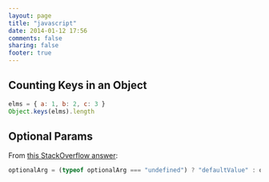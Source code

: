 ```yaml
---
layout: page
title: "javascript"
date: 2014-01-12 17:56
comments: false 
sharing: false 
footer: true
---
```


## Counting Keys in an Object
``` javascript
elms = { a: 1, b: 2, c: 3 }
Object.keys(elms).length
```

## Optional Params
From [this StackOverflow answer](http://stackoverflow.com/a/148918):
``` javascript
optionalArg = (typeof optionalArg === "undefined") ? "defaultValue" : optionalArg;
```
